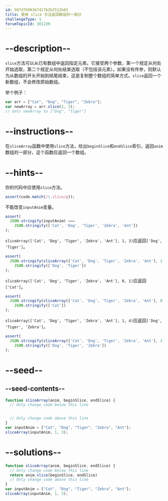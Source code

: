 ```yaml
---
id: 587d7b90367417b2b2512b65
title: 使用 slice 方法返回数组的一部分
challengeType: 1
forumTopicId: 301239
---
```


# --description--

`slice`方法可以从已有数组中返回指定元素。它接受两个参数，第一个规定从何处开始选取，第二个规定从何处结束选取（不包括该元素）。如果没有传参，则默认为从数组的开头开始到结尾结束，这是复制整个数组的简单方式。`slice`返回一个新数组，不会修改原始数组。

举个例子：

```js
var arr = ["Cat", "Dog", "Tiger", "Zebra"];
var newArray = arr.slice(1, 3);
// Sets newArray to ["Dog", "Tiger"]
```

# --instructions--

在`sliceArray`函数中使用`slice`方法，给出`beginSlice`和`endSlice`索引，返回`anim`数组的一部分，这个函数应返回一个数组。

# --hints--

你的代码中应使用`slice`方法。

```js
assert(code.match(/\.slice/g));
```

不能改变`inputAnim`变量。

```js
assert(
  JSON.stringify(inputAnim) ===
    JSON.stringify(['Cat', 'Dog', 'Tiger', 'Zebra', 'Ant'])
);
```

`sliceArray(['Cat', 'Dog', 'Tiger', 'Zebra', 'Ant'], 1, 3)`应返回`['Dog', 'Tiger']`。

```js
assert(
  JSON.stringify(sliceArray(['Cat', 'Dog', 'Tiger', 'Zebra', 'Ant'], 1, 3)) ===
    JSON.stringify(['Dog', 'Tiger'])
);
```

`sliceArray(['Cat', 'Dog', 'Tiger', 'Zebra', 'Ant'], 0, 1)`应返回`['Cat']`。

```js
assert(
  JSON.stringify(sliceArray(['Cat', 'Dog', 'Tiger', 'Zebra', 'Ant'], 0, 1)) ===
    JSON.stringify(['Cat'])
);
```

`sliceArray(['Cat', 'Dog', 'Tiger', 'Zebra', 'Ant'], 1, 4)`应返回`['Dog', 'Tiger', 'Zebra']`。

```js
assert(
  JSON.stringify(sliceArray(['Cat', 'Dog', 'Tiger', 'Zebra', 'Ant'], 1, 4)) ===
    JSON.stringify(['Dog', 'Tiger', 'Zebra'])
);
```

# --seed--

## --seed-contents--

```js
function sliceArray(anim, beginSlice, endSlice) {
  // Only change code below this line


  // Only change code above this line
}
var inputAnim = ["Cat", "Dog", "Tiger", "Zebra", "Ant"];
sliceArray(inputAnim, 1, 3);
```

# --solutions--

```js
function sliceArray(anim, beginSlice, endSlice) {
  // Only change code below this line
  return anim.slice(beginSlice, endSlice)
  // Only change code above this line
}
var inputAnim = ["Cat", "Dog", "Tiger", "Zebra", "Ant"];
sliceArray(inputAnim, 1, 3);
```
